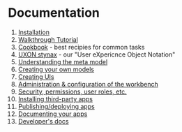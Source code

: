 # Documentation

1. [Installation](Installation/index.md)
2. [Walkthrough Tutorial](Tutorials/BookClub_walkthrough/index.md)
3. [Cookbook](Cookbook/index.md) - best recipies for common tasks
4. [UXON stynax](UXON/index.md) - our "User eXpericnce Object Notation"
5. [Understanding the meta model](understanding_the_metamodel/index.md)
6. [Creating your own models](creating_metamodels/index.md)
7. [Creating UIs](Creating_UIs/index.md)
8. [Administration & configuration of the workbench](Administration/index.md)
9. [Security, permissions, user roles, etc.](Security/index.md)
10. [Installing third-party apps](installing_apps/index.md)
11. [Publishing/deploying apps](publishing_apps/index.md)
12. [Documenting your apps](documentation/index.md)
13. [Developer's docs](developer_docs/index.md)